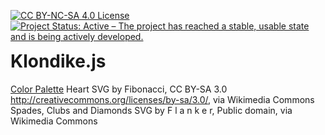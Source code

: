 <p style="float:left;">
  <a href="https://creativecommons.org/licenses/by-nc-sa/4.0/"><img src="https://licensebuttons.net/l/by-nc-sa/4.0/88x31.png" alt="CC BY-NC-SA 4.0 License"></a>
  <a href="https://www.repostatus.org/#active"><img src="https://www.repostatus.org/badges/latest/active.svg" alt="Project Status: Active – The project has reached a stable, usable state and is being actively developed."></a>
</p>
<h1>Klondike.js</h1>

[Color Palette](https://www.colourlovers.com/palette/92095/Giant_Goldfish)
Heart SVG by Fibonacci, CC BY-SA 3.0 <http://creativecommons.org/licenses/by-sa/3.0/>, via Wikimedia Commons
Spades, Clubs and Diamonds SVG by F l a n k e r, Public domain, via Wikimedia Commons
